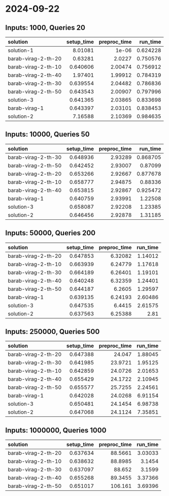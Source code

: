 # 2024-09-22

## Inputs: 1000, Queries 20

| solution            |   setup_time |   preproc_time |   run_time |
|:--------------------|-------------:|---------------:|-----------:|
| solution-1          |     8.01081  |        1e-06   |   0.624228 |
| barab-virag-2-th-20 |     0.63281  |        2.0227  |   0.750576 |
| barab-virag-2-th-10 |     0.640606 |        2.00474 |   0.756912 |
| barab-virag-2-th-40 |     1.97401  |        1.99912 |   0.784319 |
| barab-virag-2-th-30 |     0.639554 |        2.04482 |   0.786836 |
| barab-virag-2-th-50 |     0.643543 |        2.00907 |   0.797996 |
| solution-3          |     0.641365 |        2.03865 |   0.833698 |
| barab-virag-1       |     0.643397 |        2.03101 |   0.838453 |
| solution-2          |     7.16588  |        2.10369 |   0.984635 |

## Inputs: 10000, Queries 50

| solution            |   setup_time |   preproc_time |   run_time |
|:--------------------|-------------:|---------------:|-----------:|
| barab-virag-2-th-30 |     0.648936 |        2.93289 |   0.868705 |
| barab-virag-2-th-50 |     0.642452 |        2.93007 |   0.87099  |
| barab-virag-2-th-20 |     0.653266 |        2.92667 |   0.877678 |
| barab-virag-2-th-10 |     0.658777 |        2.94875 |   0.88336  |
| barab-virag-2-th-40 |     0.653815 |        2.92867 |   0.925472 |
| barab-virag-1       |     0.640759 |        2.93991 |   1.22508  |
| solution-3          |     0.658087 |        2.92208 |   1.23385  |
| solution-2          |     0.646456 |        2.92878 |   1.31185  |

## Inputs: 50000, Queries 200

| solution            |   setup_time |   preproc_time |   run_time |
|:--------------------|-------------:|---------------:|-----------:|
| barab-virag-2-th-20 |     0.647853 |        6.32082 |    1.14012 |
| barab-virag-2-th-10 |     0.663939 |        6.24779 |    1.17618 |
| barab-virag-2-th-30 |     0.664189 |        6.26401 |    1.19101 |
| barab-virag-2-th-40 |     0.640248 |        6.32359 |    1.24401 |
| barab-virag-2-th-50 |     0.644187 |        6.2605  |    1.29597 |
| barab-virag-1       |     0.639135 |        6.24193 |    2.60486 |
| solution-3          |     0.647535 |        6.4415  |    2.61575 |
| solution-2          |     0.637563 |        6.25388 |    2.81    |

## Inputs: 250000, Queries 500

| solution            |   setup_time |   preproc_time |   run_time |
|:--------------------|-------------:|---------------:|-----------:|
| barab-virag-2-th-20 |     0.647388 |        24.047  |    1.88045 |
| barab-virag-2-th-30 |     0.641985 |        23.9721 |    1.95125 |
| barab-virag-2-th-10 |     0.642859 |        24.0726 |    2.01653 |
| barab-virag-2-th-40 |     0.655429 |        24.1722 |    2.10945 |
| barab-virag-2-th-50 |     0.655577 |        25.7255 |    2.24561 |
| barab-virag-1       |     0.642028 |        24.0268 |    6.91154 |
| solution-3          |     0.650481 |        24.1454 |    6.98738 |
| solution-2          |     0.647068 |        24.1124 |    7.35851 |

## Inputs: 1000000, Queries 1000

| solution            |   setup_time |   preproc_time |   run_time |
|:--------------------|-------------:|---------------:|-----------:|
| barab-virag-2-th-20 |     0.637634 |        88.5661 |    3.03033 |
| barab-virag-2-th-10 |     0.638632 |        88.8985 |    3.1454  |
| barab-virag-2-th-30 |     0.637097 |        88.652  |    3.1599  |
| barab-virag-2-th-40 |     0.655268 |        89.3455 |    3.37366 |
| barab-virag-2-th-50 |     0.651017 |       106.161  |    3.69396 |